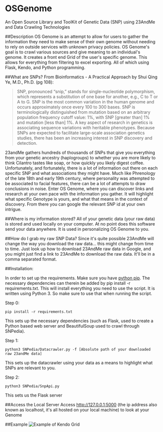 # OSGenome
An Open Source Library and ToolKit of Genetic Data (SNP) using 23AndMe and Data Crawling Technologies

##Description
OS Genome is an attempt to allow for users to gather the information they need to make sense of their own genome without needing to rely on outside services with unknown privacy policies. OS Genome's goal is to crawl various sources and give meaning to an individual's genome. It creates a front end Grid of the user's specific genome. This allows for everything from filtering to excel exporting. All of which using Flask, Kendo, and Python programming.


##What are SNPs?
From Bioinformatics - A Practical Approach by Shui Qing Ye, M.D., Ph.D. (pg 108):

>SNP, pronounced “snip,” stands for single-nucleotide polymorphism, which represents a substitution of one base for another, e.g., C to T or A to G. SNP is the most common variation in the human genome and occurs approximately once every 100 to 300 bases. SNP is terminologically distinguished from mutation based on an arbitrary population frequency cutoff value: 1%, with SNP [greater than] 1% and mutation [less than] 1%. A key aspect of research in genetics is associating sequence variations with heritable phenotypes. Because SNPs are expected to facilitate large-scale association genetics studies, there has been an increasing interest in SNP discovery and detection.

23andMe gathers hundreds of thousands of SNPs that give you everything from your genetic ancestry (haplogroups) to whether you are more likely to think Cilantro tastes like soap, or how quickly you likely digest coffee. Unfortunately, and fortunately, there is a lot of information out there on each specific SNP and what associations they might have. Much like Phrenology of the late 18th and early 19th century, where personality was attempted to be associated to facial features, there can be a lot of attempts to draw conclusions in noise. Enter OS Genome, where you can discover links and research at your own pace with the information you gather. It will highlight what specific Genotype is yours, and what that means in the context of discovery. From there you can google the relevant SNP id at your own intrigue.


##Where is my information stored?
All of your genetic data (your raw data) is stored and used locally on your computer. At no point does this software send your data anywhere. It is used in personalizing OS Genome to you.


##How do I grab my raw SNP Data?
Since it's quite possible 23AndMe will change the way you download the raw data... this might change from time to time. Just look up how to download 23AndMe raw data in Google, and you might just find a link to 23AndMe to download the raw data. It'll be in a comma separated format. 


##Installation:

In order to set up the requirements. Make sure you have [python pip](https://packaging.python.org/installing/). The necessary dependencies can therein be added by pip install -r requirements.txt. This will install everything you need to use the script. It is written using Python 3. So make sure to use that when running the script.

Step 0:
```
pip install -r requirements.txt
```
This sets up the necessary dependencies (such as Flask, used to create a Python based web server and BeautifulSoup used to crawl through SNPedia).


Step 1:
```
python3 SNPedia/Datacrawler.py -f [Absolute path of your downloaded raw 23andMe data]
```
This sets up the datacrawler using your data as a means to highlight what SNPs are relevant to you. 


Step 2:
```
python3 SNPedia/SnpApi.py
```
This sets us the Flask server


##Access the Local Server
Access http://127.0.0.1:5000 (the ip address also known as localhost, it's all hosted on your local machine) to look at your Genome


##Example
![Example of Kendo Grid](https://github.com/mentatpsi/OSGenome/blob/master/images/OSGenome_mp2.png)
